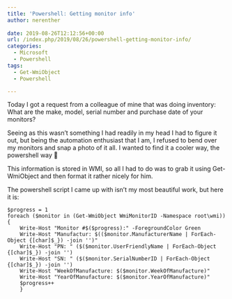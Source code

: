 ```yaml
---
title: 'Powershell: Getting monitor info'
author: nerenther
 
date: 2019-08-26T12:12:56+00:00
url: /index.php/2019/08/26/powershell-getting-monitor-info/
categories:
  - Microsoft
  - Powershell
tags:
  - Get-WmiObject
  - Powershell

---
```

Today I got a request from a colleague of mine that was doing inventory: What are the make, model, serial number and purchase date of your monitors?

Seeing as this wasn&#8217;t something I had readily in my head I had to figure it out, but being the automation enthusiast that I am, I refused to bend over my monitors and snap a photo of it all. I wanted to find it a cooler way, the powershell way 🙂

This information is stored in WMI, so all I had to do was to grab it using Get-WmiObject and then format it rather nicely for him.

The powershell script I came up with isn&#8217;t my most beautiful work, but here it is:

```
$progress = 1
foreach ($monitor in (Get-WmiObject WmiMonitorID -Namespace root\wmi)) {
    Write-Host "Monitor #$($progress):" -ForegroundColor Green
    Write-Host "Manufactur: $(($monitor.ManufacturerName | ForEach-Object {[char]$_}) -join '')"
    Write-Host "PN: " ($($monitor.UserFriendlyName | ForEach-Object {[char]$_}) -join '')
    Write-Host "SN: " ($($monitor.SerialNumberID | ForEach-Object {[char]$_}) -join '')
    Write-Host "WeekOfManufacture: $($monitor.WeekOfManufacture)"
    Write-Host "YearOfManufacture: $($monitor.YearOfManufacture)"
    $progress++
    }  
```